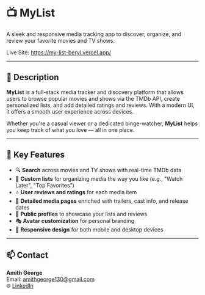 # 📺 MyList

A sleek and responsive media tracking app to discover, organize, and review your favorite movies and TV shows.

Live Site: https://my-list-beryl.vercel.app/

---

## 📌 Description

**MyList** is a full-stack media tracker and discovery platform that allows users to browse popular movies and shows via the TMDb API, create personalized lists, and add detailed ratings and reviews. With a modern UI, it offers a smooth user experience across devices.

Whether you're a casual viewer or a dedicated binge-watcher, **MyList** helps you keep track of what you love — all in one place.

---

## 🚀 Key Features

- 🔍 **Search** across movies and TV shows with real-time TMDb data  
- 📝 **Custom lists** for organizing media the way you like (e.g., "Watch Later", "Top Favorites")  
- ⭐ **User reviews and ratings** for each media item  
- 🧾 **Detailed media pages** enriched with trailers, cast info, and release dates  
- 👤 **Public profiles** to showcase your lists and reviews  
- 🎭 **Avatar customization** for personal branding  
- 📱 **Responsive design** for both mobile and desktop devices  

---

## 📫 Contact

**Amith George**  
Email: amithgeorge130@gmail.com  
🌐 [LinkedIn](https://www.linkedin.com/in/amith-george/)  
